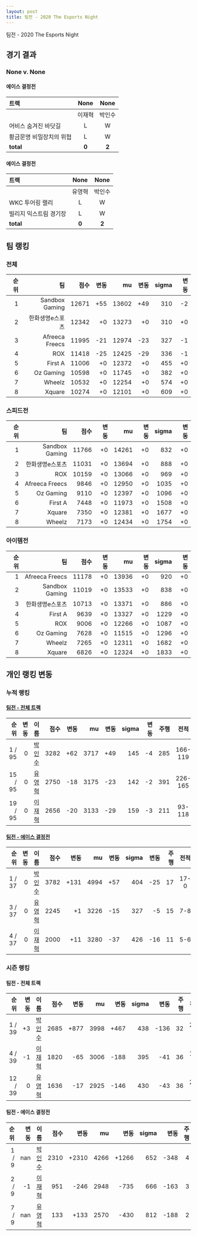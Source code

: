 ```yaml
---
layout: post
title: 팀전 - 2020 The Esports Night
---
```


팀전 - 2020 The Esports Night


## 경기 결과


### None v. None

#### 에이스 결정전

| 트랙 | None | None |
|:---|:---:|:---:|
|  | 이재혁 | 박인수 |
| 어비스 숨겨진 바닷길 | L | W |
| 황금문명 비밀장치의 위협 | L | W |
| __total__ | __0__ | __2__ |


#### 에이스 결정전

| 트랙 | None | None |
|:---|:---:|:---:|
|  | 유영혁 | 박인수 |
| WKC 투어링 랠리 | L | W |
| 빌리지 익스트림 경기장 | L | W |
| __total__ | __0__ | __2__ |


## 팀 랭킹


### 전체

| 순위 | 팀 | 점수 | 변동 | mu | 변동 | sigma | 변동 |
|---:|---:|---:|---:|---:|---:|---:|---:|
| 1 | Sandbox Gaming | 12671 | +55 | 13602 | +49 | 310 | -2 |
| 2 | 한화생명e스포츠 | 12342 | +0 | 13273 | +0 | 310 | +0 |
| 3 | Afreeca Freecs | 11995 | -21 | 12974 | -23 | 327 | -1 |
| 4 | ROX | 11418 | -25 | 12425 | -29 | 336 | -1 |
| 5 | First A | 11006 | +0 | 12372 | +0 | 455 | +0 |
| 6 | Oz Gaming | 10598 | +0 | 11745 | +0 | 382 | +0 |
| 7 | Wheelz | 10532 | +0 | 12254 | +0 | 574 | +0 |
| 8 | Xquare | 10274 | +0 | 12101 | +0 | 609 | +0 |

### 스피드전

| 순위 | 팀 | 점수 | 변동 | mu | 변동 | sigma | 변동 |
|---:|---:|---:|---:|---:|---:|---:|---:|
| 1 | Sandbox Gaming | 11766 | +0 | 14261 | +0 | 832 | +0 |
| 2 | 한화생명e스포츠 | 11031 | +0 | 13694 | +0 | 888 | +0 |
| 3 | ROX | 10159 | +0 | 13066 | +0 | 969 | +0 |
| 4 | Afreeca Freecs | 9846 | +0 | 12950 | +0 | 1035 | +0 |
| 5 | Oz Gaming | 9110 | +0 | 12397 | +0 | 1096 | +0 |
| 6 | First A | 7448 | +0 | 11973 | +0 | 1508 | +0 |
| 7 | Xquare | 7350 | +0 | 12381 | +0 | 1677 | +0 |
| 8 | Wheelz | 7173 | +0 | 12434 | +0 | 1754 | +0 |

### 아이템전

| 순위 | 팀 | 점수 | 변동 | mu | 변동 | sigma | 변동 |
|---:|---:|---:|---:|---:|---:|---:|---:|
| 1 | Afreeca Freecs | 11178 | +0 | 13936 | +0 | 920 | +0 |
| 2 | Sandbox Gaming | 11019 | +0 | 13533 | +0 | 838 | +0 |
| 3 | 한화생명e스포츠 | 10713 | +0 | 13371 | +0 | 886 | +0 |
| 4 | First A | 9639 | +0 | 13327 | +0 | 1229 | +0 |
| 5 | ROX | 9006 | +0 | 12266 | +0 | 1087 | +0 |
| 6 | Oz Gaming | 7628 | +0 | 11515 | +0 | 1296 | +0 |
| 7 | Wheelz | 7265 | +0 | 12311 | +0 | 1682 | +0 |
| 8 | Xquare | 6826 | +0 | 12324 | +0 | 1833 | +0 |

## 개인 랭킹 변동


### 누적 랭킹



#### [팀전 - 전체 트랙](../team-full)


| 순위 | 변동 | 이름 | 점수 | 변동 | mu | 변동 | sigma | 변동 | 주행 | 전적 | 승률 |
|---:|---:|:---:|---:|---:|---:|---:|---:|---:|---:|:---:|---:|
| 1 / 95 | 0 | [박인수](../bakinsu) | 3282 | +62 | 3717 | +49 | 145 | -4 | 285 | 166-119 | 0.582 |
| 15 / 95 | 0 | [유영혁](../yuyeonghyeok) | 2750 | -18 | 3175 | -23 | 142 | -2 | 391 | 226-165 | 0.578 |
| 19 / 95 | 0 | [이재혁](../ijaehyeok) | 2656 | -20 | 3133 | -29 | 159 | -3 | 211 | 93-118 | 0.441 |


#### [팀전 - 에이스 결정전](../team-ace)


| 순위 | 변동 | 이름 | 점수 | 변동 | mu | 변동 | sigma | 변동 | 주행 | 전적 | 승률 |
|---:|---:|:---:|---:|---:|---:|---:|---:|---:|---:|:---:|---:|
| 1 / 37 | 0 | [박인수](../bakinsu) | 3782 | +131 | 4994 | +57 | 404 | -25 | 17 | 17-0 | 1.000 |
| 3 / 37 | 0 | [유영혁](../yuyeonghyeok) | 2245 | +1 | 3226 | -15 | 327 | -5 | 15 | 7-8 | 0.467 |
| 4 / 37 | 0 | [이재혁](../ijaehyeok) | 2000 | +11 | 3280 | -37 | 426 | -16 | 11 | 5-6 | 0.455 |

### 시즌 랭킹



#### 팀전 - 전체 트랙


| 순위 | 변동 | 이름 | 점수 | 변동 | mu | 변동 | sigma | 변동 | 주행 | 전적 | 승률 |
|---:|---:|:---:|---:|---:|---:|---:|---:|---:|---:|:---:|---:|
| 1 / 39 | +3 | [박인수](../bakinsu) | 2685 | +877 | 3998 | +467 | 438 | -136 | 32 | 28-4 | 0.875 |
| 4 / 39 | -1 | [이재혁](../ijaehyeok) | 1820 | -65 | 3006 | -188 | 395 | -41 | 36 | 17-19 | 0.472 |
| 12 / 39 | 0 | [유영혁](../yuyeonghyeok) | 1636 | -17 | 2925 | -146 | 430 | -43 | 36 | 20-16 | 0.556 |


#### 팀전 - 에이스 결정전


| 순위 | 변동 | 이름 | 점수 | 변동 | mu | 변동 | sigma | 변동 | 주행 | 전적 | 승률 |
|---:|---:|:---:|---:|---:|---:|---:|---:|---:|---:|:---:|---:|
| 1 / 9 | nan | [박인수](../bakinsu) | 2310 | +2310 | 4266 | +1266 | 652 | -348 | 4 | 4-0 | 1.000 |
| 2 / 9 | -1 | [이재혁](../ijaehyeok) | 951 | -246 | 2948 | -735 | 666 | -163 | 3 | 1-2 | 0.333 |
| 7 / 9 | nan | [유영혁](../yuyeonghyeok) | 133 | +133 | 2570 | -430 | 812 | -188 | 2 | 0-2 | 0.000 |
